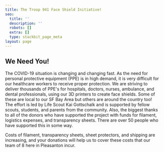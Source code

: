```yaml
---
title: The Troop 941 Face Shield Initiative!
seo:
  title: ''
  description: ''
  robots: []
  extra: []
  type: stackbit_page_meta
layout: page
---
```

## We Need You!

The COVID-19 situation is changing and changing fast. As the need for personal protective equipment (PPE) is in high demand, it is very difficult for our healthcare workers to receive proper protection. We are striving to deliver thousands of PPE's for hospitals, doctors, nurses, ambulance, and dental professionals, using our 3D printers to create face shields. Some of these are local to our SF Bay Area but others are around the country too!
The effort is led by Life Scout Kai Gottschalk and is supported by fellow scouts, students, and parents from the community. Also, the biggest thanks to all of the donors who have supported the project with funds for filament, logistics expenses, and transparency sheets. There are over 50 people who have supported this in some way.

Costs of filament, transparency sheets, sheet protectors, and shipping are increasing, and your donations will help us to cover these costs that our team of 8 here in Pleasanton incur.
